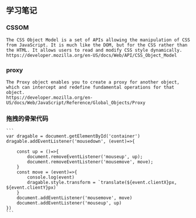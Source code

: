 ## 学习笔记

### CSSOM

    The CSS Object Model is a set of APIs allowing the manipulation of CSS from JavaScript. It is much like the DOM, but for the CSS rather than the HTML. It allows users to read and modify CSS style dynamically.
    https://developer.mozilla.org/en-US/docs/Web/API/CSS_Object_Model

### proxy

    The Proxy object enables you to create a proxy for another object, which can intercept and redefine fundamental operations for that object.
    https://developer.mozilla.org/en-US/docs/Web/JavaScript/Reference/Global_Objects/Proxy

### 拖拽的骨架代码

    ```
    var dragable = document.getElementById('container')
    dragable.addEventListener('mousedown', (event)=>{

        const up = ()=>{
            document.removeEventListener('mouseup', up);
            document.removeEventListener('mousemove', move);
        }
        const move = (event)=>{
            console.log(event)
            dragable.style.transform = `translate(${event.clientX}px, ${event.clientY}px)`
        }
        document.addEventListener('mousemove', move)
        document.addEventListener('mouseup', up)
    })
    ```
